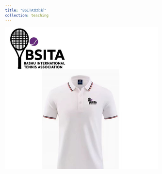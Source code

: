 ```yaml
---
title: "BSITA文化衫"
collection: teaching
---
```


<div align=center>
<img src="https://github.com/BSITA-CQ/BSITA-CQ.github.io/blob/master/images/polo.jpg" width=600>
</div>



